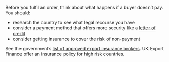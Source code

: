Before you fulfil an order, think about what happens if a buyer doesn&rsquo;t pay. You should:

- research the country to see what legal recourse you have
- consider a payment method that offers more security like a [letter of credit](/getting-paid/decide-when-youll-get-paid#Share-the-risk "letter of credit")
- consider getting insurance to cover the risk of non-payment 

See the government&rsquo;s [list of approved export insurance brokers](https://www.gov.uk/government/publications/uk-export-finance-insurance-list-of-approved-brokers/export-insurance-approved-brokers "UK Export Finance insurance: list of approved brokers"). UK Export Finance offer an insurance policy for high risk countries.
